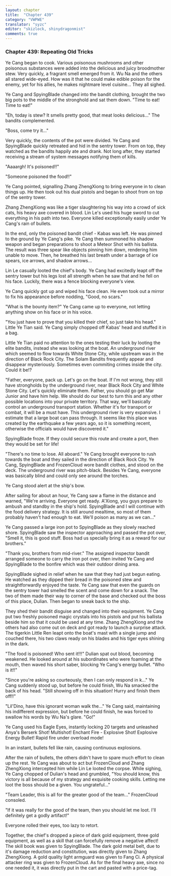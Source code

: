 ```yaml
---
layout: chapter
title:  "Chapter 439"
category: "VWPWE"
translator: "syzc"
editor: "skizlock, shinydragonmist"
comments: true
---
```


### Chapter 439: Repeating Old Tricks

Ye Cang began to cook. Various poisonous mushrooms and other poisonous substances were added into the delicious and juicy broodmother stew. Very quickly, a fragrant smell emerged from it. Wu Na and the others all stared wide-eyed. How was it that he could make edible poison for the enemy, yet for his allies, he makes nightmare level cuisine... They all sighed.

Ye Cang and SpyingBlade changed into the bandit clothing, brought the two big pots to the middle of the stronghold and sat them down. "Time to eat! Time to eat!"

"Eh, today is stew? It smells pretty good, that meat looks delicious..." The bandits complemented.

"Boss, come try it..."

Very quickly, the contents of the pot were divided. Ye Cang and SpyingBlade quickly retreated and hid in the sentry tower. From on top, they watched as the bandits happily ate and drank. Not long after, they started receiving a stream of system messages notifying them of kills.

"Aaaargh! It's poisoned!!"

"Someone poisoned the food!!"

Ye Cang pointed, signalling Zhang ZhengXiong to bring everyone in to clean things up. He then took out his dual pistols and began to shoot from on top of the sentry tower.

Zhang ZhengXiong was like a tiger slaughtering his way into a crowd of sick cats, his heavy axe covered in blood. Lin Le's used his huge sword to cut everything in his path into two. Everyone killed exceptionally easily under Ye Cang's rain of bullets. 

In the end, only the poisoned bandit chief - Kabas was left. He was pinned to the ground by Ye Cang's pike. Ye Cang then summoned his shadow weapon and began preparations to shoot a Meteor Shot with his ballista. The result was three spear like objects pinning him down, rendering him unable to move. Then, he breathed his last breath under a barrage of ice spears, ice arrows, and shadow arrows...

Lin Le casually looted the chief's body. Ye Cang had excitedly leapt off the sentry tower but his legs lost all strength when he saw that and he fell on his face. Luckily, there was a fence blocking everyone's view.

Ye Cang quickly got up and wiped his face clean. He even took out a mirror to fix his appearance before nodding, "Good, no scars."

"What is the bounty item?" Ye Cang came up to everyone, not letting anything show on his face or in his voice.

"You just have to prove that you killed their chief, so just take his head." Little Ye Tian said. Ye Cang simply chopped off Kabas' head and stuffed it in a bag.

Little Ye Tian paid no attention to the ones testing their luck by looting the elite bandits, instead she was looking at the boat. An underground river which seemed to flow towards White Stone City, while upstream was in the direction of Black Rock City. The Solam Bandits frequently appear and disappear mysteriously. Sometimes even commiting crimes inside the city. Could it be!? 

"Father, everyone, pack up. Let's go on the boat. If I'm not wrong, they still have strongholds by the underground river, near Black Rock City and White Stone City. Let's quickly eliminate them. Father, you should go get Mar Junior and have him help. We should do our best to turn this and any other possible locations into your private territory. That way, we'll basically control an underground transport station. Whether it's for transport or combat, it will be a must have. This underground river is very expansive. I estimate that a large boat can pass through. It seems like this place was created by the earthquake a few years ago, so it is something recent, otherwise the officials would have discovered it."

SpyingBlade froze. If they could secure this route and create a port, then they would be set for life!

"There's no time to lose. All aboard." Ye Cang brought everyone to rush towards the boat and they sailed in the direction of Black Rock City. Ye Cang, SpyingBlade and FrozenCloud wore bandit clothes, and stood on the deck. The underground river was pitch-black. Besides Ye Cang, everyone was basically blind and could only see around the torches.

Ye Cang stood alert at the ship's bow.

After sailing for about an hour, Ye Cang saw a flame in the distance and warned, "We're arriving. Everyone get ready. A'Xiong, you guys prepare to ambush and standby in the ship's hold. SpyingBlade and I will continue with the food delivery strategy. It is still around mealtime, so most of them probably haven't had enough to eat. We'll poison as many as we can..."

Ye Cang passed a large iron pot to SpyingBlade as they slowly reached shore. SpyingBlade saw the inspector approaching and passed the pot over, "Smell it, this is good stuff. Boss had us specially bring it as a reward for our brothers."

"Thank you, brothers from mid-river." The assigned inspector bandit arranged someone to carry the iron pot over, then invited Ye Cang and SpyingBlade to the bonfire which was their outdoor dining area. 

SpyingBlade sighed in relief when he saw that they had just begun eating. He watched as they dipped their bread in the poisoned stew and straightforwardly enjoyed the taste. Ye Cang saw that even the guards on the sentry tower had smelled the scent and come down for a snack. The two of them made their way to corner of the base and checked out the boss of this place, Dulian. Then began to sneak back to the ship. 

They shed their bandit disguise and changed into their equipment. Ye Cang put two freshly poisoned magic crystals into his pistols and put his ballista beside him so that it could be used at any time. Zhang ZhengXiong and the others had also come out on deck and got ready to launch a surprise attack. The tigerkin Little Ren leapt onto the boat's mast with a single jump and couched there, his two claws ready on his blades and his tiger eyes shining in the dark.

"The food is poisoned! Who sent it!!!" Dulian spat out blood, becoming weakened. He looked around at his subordinates who were foaming at the mouth, then waved his short saber, blocking Ye Cang's energy bullet. "Who is it!!"

"Since you're asking so courteously, then I can only respond in k..." Ye Cang suddenly stood up, but before he could finish, Wu Na smacked the back of his head. "Still showing off in this situation! Hurry and finish them off!!"

"Lil'Dino, have this ignorant woman walk the..." Ye Cang said, maintaining his indifferent expression, but before he could finish, he was forced to swallow his words by Wu Na's glare. "Go!"

Ye Cang used his Eagle Eyes, instantly locking 20 targets and unleashed Anya's Berserk Shot! Multishot! Enchant Fire - Explosive Shot! Explosive Energy Bullet! Rapid fire under overload mode!

In an instant, bullets fell like rain, causing continuous explosions.

After the rain of bullets, the others didn't have to spare much effort to clean up the rest. Ye Cang was about to act but FrozenCloud and Zhang ZhengXiong intercepted him while Lin Le looted the corpse. While sighing, Ye Cang chopped of Dulian's head and grumbled, "You should know, this victory is all because of my strategy and exquisite cooking skills. Letting me loot the boss should be a given. You ungrateful..."

"Team Leader, this is all for the greater good of the team..." FrozenCloud consoled.

"If it was really for the good of the team, then you should let me loot. I'll definitely get a godly artifact!"

Everyone rolled their eyes, too lazy to retort.

Together, the chief's dropped a piece of dark gold equipment, three gold equipment, as well as a skill that can forcefully remove a negative affect! The skill book was given to SpyingBlade. The dark gold metal belt, due to it's damage reduction and constitution, was directly given to Zhang ZhengXiong. A gold quality light armguard was given to Fang Ci. A physical attacker ring was given to FrozenCloud. As for the final heavy axe, since no one needed it, it was directly put in the cart and pasted with a price-tag.
